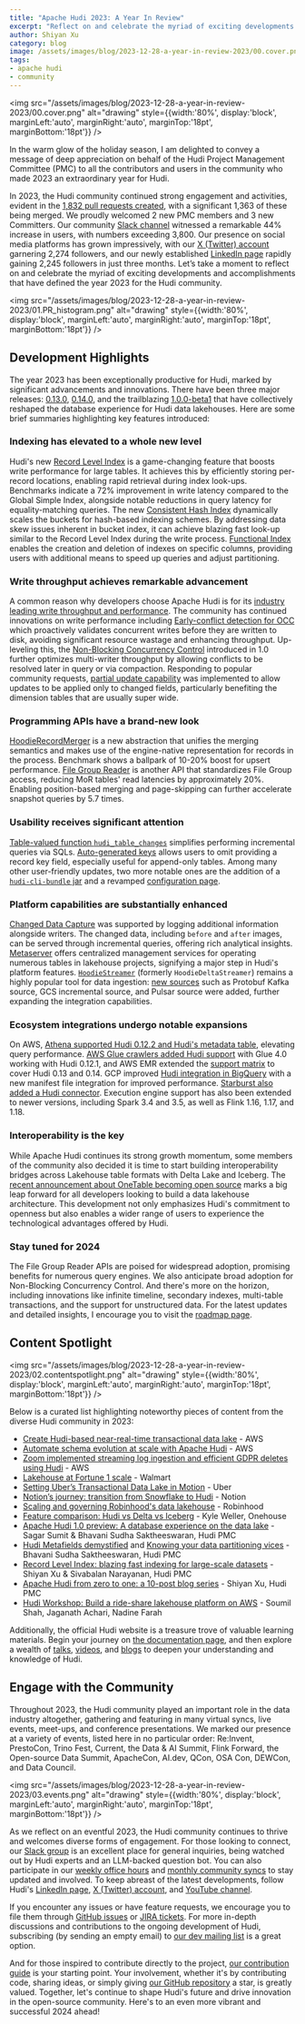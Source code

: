 ```yaml
---
title: "Apache Hudi 2023: A Year In Review"
excerpt: "Reflect on and celebrate the myriad of exciting developments and accomplishments that have defined the year 2023 for the Hudi community."
author: Shiyan Xu
category: blog
image: /assets/images/blog/2023-12-28-a-year-in-review-2023/00.cover.png
tags:
- apache hudi
- community
---
```


<img src="/assets/images/blog/2023-12-28-a-year-in-review-2023/00.cover.png" alt="drawing" style={{width:'80%', display:'block', marginLeft:'auto', marginRight:'auto', marginTop:'18pt', marginBottom:'18pt'}} />

In the warm glow of the holiday season, I am delighted to convey a message of deep appreciation on behalf of the 
Hudi Project Management Committee (PMC) to all the contributors and users in the community who made 2023 an
extraordinary year for Hudi. 

In 2023, the Hudi community continued strong engagement and activities, evident in the 
[1,832 pull requests created](https://ossinsight.io/analyze/apache/hudi#pull-requests), 
with a significant 1,363 of these being merged. We proudly welcomed 2 new PMC members and 3 new Committers.
Our community [Slack channel](https://apache-hudi.slack.com/join/shared_invite/zt-20r833rxh-627NWYDUyR8jRtMa2mZ~gg#/) 
witnessed a remarkable 44% increase in users, with numbers exceeding 3,800.
Our presence on social media platforms has grown impressively, with our [X (Twitter) account](https://x.com/apachehudi) 
garnering 2,274 followers, and our newly established [LinkedIn page](https://www.linkedin.com/company/apache-hudi/) 
rapidly gaining 2,245 followers in just three months. Let’s take a moment to reflect on and celebrate the myriad of 
exciting developments and accomplishments that have defined the year 2023 for the Hudi community.

<img src="/assets/images/blog/2023-12-28-a-year-in-review-2023/01.PR_histogram.png" alt="drawing" style={{width:'80%', display:'block', marginLeft:'auto', marginRight:'auto', marginTop:'18pt', marginBottom:'18pt'}} />

## Development Highlights

The year 2023 has been exceptionally productive for Hudi, marked by significant advancements and innovations.
There have been three major releases: [0.13.0](https://hudi.apache.org/releases/release-0.13.0), 
[0.14.0](https://hudi.apache.org/releases/release-0.14.0), and the trailblazing 
[1.0.0-beta1](https://hudi.apache.org/releases/release-1.0.0-beta1) that have collectively reshaped the 
database experience for Hudi data lakehouses. Here are some brief summaries highlighting key features introduced:

### Indexing has elevated to a whole new level

Hudi's new [Record Level Index](https://hudi.apache.org/releases/release-0.14.0#record-level-index)
is a game-changing feature that boosts write performance for large tables. It achieves this by efficiently 
storing per-record locations, enabling rapid retrieval during index look-ups. Benchmarks indicate a 72% 
improvement in write latency compared to the Global Simple Index, alongside notable reductions in query latency 
for equality-matching queries. The new [Consistent Hash Index](https://hudi.apache.org/releases/release-0.14.0#consistent-hashing-index-support)
dynamically scales the buckets for hash-based indexing schemes. By addressing data skew issues inherent in bucket
index, it can achieve blazing fast look-up similar to the Record Level Index during the write process.
[Functional Index](https://hudi.apache.org/releases/release-1.0.0-beta1#functional-index)
enables the creation and deletion of indexes on specific columns, providing users with additional means to
speed up queries and adjust partitioning.

### Write throughput achieves remarkable advancement

A common reason why developers choose Apache Hudi is for its [industry leading write throughput and performance](https://medium.com/@kywe665/delta-hudi-iceberg-a-benchmark-compilation-a5630c69cffc).
The community has continued innovations on write performance including
[Early-conflict detection for OCC](https://hudi.apache.org/releases/release-0.13.0#early-conflict-detection-for-multi-writer)
which proactively validates concurrent writes before they are written to disk, avoiding significant resource wastage
and enhancing throughput. Up-leveling this, the
[Non-Blocking Concurrency Control](https://hudi.apache.org/releases/release-1.0.0-beta1#concurrency-control)
introduced in 1.0 further optimizes multi-writer throughput by allowing conflicts to be resolved later in query
or via compaction. Responding to popular community requests, 
[partial update capability](https://hudi.apache.org/releases/release-0.13.0#support-for-partial-payload-update)
was implemented to allow updates to be applied only to changed fields, particularly benefiting the dimension 
tables that are usually super wide.

### Programming APIs have a brand-new look

[HoodieRecordMerger](https://hudi.apache.org/releases/release-0.13.0#optimizing-record-payload-handling)
is a new abstraction that unifies the merging semantics and makes use of the engine-native representation for
records in the process. Benchmark shows a ballpark of 10-20% boost for upsert performance.
[File Group Reader](https://hudi.apache.org/releases/release-1.0.0-beta1#new-filegroup-reader)
is another API that standardizes File Group access, reducing MoR tables' read latencies by approximately 20%. 
Enabling position-based merging and page-skipping can further accelerate snapshot queries by 5.7 times.

### Usability receives significant attention

[Table-valued function `hudi_table_changes`](https://hudi.apache.org/releases/release-0.14.0#table-valued-function-named-hudi_table_changes-designed-for-incremental-reading-through-spark-sql)
simplifies performing incremental queries via SQLs.
[Auto-generated keys](https://hudi.apache.org/releases/release-0.14.0#support-for-hudi-tables-with-autogenerated-keys)
allows users to omit providing a record key field, especially useful for append-only tables. Among many other 
user-friendly updates, two more notable ones are the addition of a 
[`hudi-cli-bundle` jar](https://hudi.apache.org/releases/release-0.13.0#hudi-cli-bundle)
and a revamped [configuration page](https://hudi.apache.org/docs/basic_configurations).

### Platform capabilities are substantially enhanced

[Changed Data Capture](https://hudi.apache.org/releases/release-0.13.0#change-data-capture)
was supported by logging additional information alongside writers. The changed data, including `before` 
and `after` images, can be served through incremental queries, offering rich analytical insights. 
[Metaserver](https://hudi.apache.org/releases/release-0.13.0#metaserver)
offers centralized management services for operating numerous tables in lakehouse projects, signifying a major
step in Hudi's platform features. 
[`HoodieStreamer`](https://hudi.apache.org/releases/release-0.14.0#hoodiedeltastreamer-renamed-to-hoodiestreamer) 
(formerly `HoodieDeltaStreamer`) remains a highly popular tool for data ingestion:
[new sources](https://hudi.apache.org/releases/release-0.13.0#new-source-support-in-deltastreamer) 
such as Protobuf Kafka source, GCS incremental source, and Pulsar source were added, further expanding 
the integration capabilities.

### Ecosystem integrations undergo notable expansions

On AWS, 
[Athena supported Hudi 0.12.2 and Hudi's metadata table](https://aws.amazon.com/about-aws/whats-new/2023/05/amazon-athena-apache-hudi/), 
elevating query performance. 
[AWS Glue crawlers added Hudi support](https://aws.amazon.com/blogs/big-data/introducing-apache-hudi-support-with-aws-glue-crawlers/) 
with Glue 4.0 working with Hudi 0.12.1, and AWS EMR extended the 
[support matrix](https://docs.aws.amazon.com/emr/latest/ReleaseGuide/emr-release-app-versions-6.x.html) 
to cover Hudi 0.13 and 0.14. GCP improved
[Hudi integration in BigQuery](https://cloud.google.com/blog/products/data-analytics/bigquery-manifest-file-support-for-open-table-format-queries) 
with a new manifest file integration for improved performance.
[Starburst also added a Hudi connector](https://docs.starburst.io/latest/connector/hudi.html).
Execution engine support has also been extended to newer versions, including Spark 3.4 and 3.5, 
as well as Flink 1.16, 1.17, and 1.18.

### Interoperability is the key

While Apache Hudi continues its strong growth momentum, some members of the community also decided it is time to 
start building interoperability bridges across Lakehouse table formats with Delta Lake and Iceberg. The 
[recent announcement about OneTable becoming open source](https://www.onehouse.ai/blog/onetable-is-now-open-source)
marks a big leap forward for all developers looking to build a data lakehouse architecture. This development not 
only emphasizes Hudi's commitment to openness but also enables a wider range of users to experience the 
technological advantages offered by Hudi.

### Stay tuned for 2024

The File Group Reader APIs are poised for widespread adoption, promising benefits for numerous query 
engines. We also anticipate broad adoption for Non-Blocking Concurrency Control. And there's more on 
the horizon, including innovations like infinite timeline, secondary indexes, multi-table transactions, 
and the support for unstructured data. For the latest updates and detailed insights, I encourage you to 
visit the [roadmap page](https://hudi.apache.org/roadmap).

## Content Spotlight

<img src="/assets/images/blog/2023-12-28-a-year-in-review-2023/02.contentspotlight.png" alt="drawing" style={{width:'80%', display:'block', marginLeft:'auto', marginRight:'auto', marginTop:'18pt', marginBottom:'18pt'}} />

Below is a curated list highlighting noteworthy pieces of content from the diverse Hudi community in 2023:

- [Create Hudi-based near-real-time transactional data lake](https://aws.amazon.com/blogs/big-data/create-an-apache-hudi-based-near-real-time-transactional-data-lake-using-aws-dms-amazon-kinesis-aws-glue-streaming-etl-and-data-visualization-using-amazon-quicksight/) - AWS
- [Automate schema evolution at scale with Apache Hudi](https://aws.amazon.com/blogs/big-data/automate-schema-evolution-at-scale-with-apache-hudi-in-aws-glue/) - AWS
- [Zoom implemented streaming log ingestion and efficient GDPR deletes using Hudi](https://aws.amazon.com/blogs/big-data/how-zoom-implemented-streaming-log-ingestion-and-efficient-gdpr-deletes-using-apache-hudi-on-amazon-emr/) - AWS
- [Lakehouse at Fortune 1 scale](https://medium.com/walmartglobaltech/lakehouse-at-fortune-1-scale-480bcb10391b) - Walmart
- [Setting Uber’s Transactional Data Lake in Motion](https://www.uber.com/blog/ubers-lakehouse-architecture/) - Uber
- [Notion’s journey: transition from Snowflake to Hudi](https://youtu.be/dZbXC4mlNck) - Notion
- [Scaling and governing Robinhood's data lakehouse](https://opensourcedatasummit.com/robinhoods-data-lakehouse/) - Robinhood
- [Feature comparison: Hudi vs Delta vs Iceberg](https://www.onehouse.ai/blog/apache-hudi-vs-delta-lake-vs-apache-iceberg-lakehouse-feature-comparison) - Kyle Weller, Onehouse
- [Apache Hudi 1.0 preview: A database experience on the data lake](https://opensourcedatasummit.com/apache-hudi-1-preview/) - Sagar Sumit & Bhavani Sudha Saktheeswaran, Hudi PMC
- [Hudi Metafields demystified](https://www.onehouse.ai/blog/hudi-metafields-demystified) and [Knowing your data partitioning vices](https://www.onehouse.ai/blog/knowing-your-data-partitioning-vices-on-the-data-lakehouse) - Bhavani Sudha Saktheeswaran, Hudi PMC
- [Record Level Index: blazing fast indexing for large-scale datasets](https://hudi.apache.org/blog/2023/11/01/record-level-index/) - Shiyan Xu & Sivabalan Narayanan, Hudi PMC
- [Apache Hudi from zero to one: a 10-post blog series](https://blog.datumagic.com/p/apache-hudi-from-zero-to-one-110) - Shiyan Xu, Hudi PMC
- [Hudi Workshop: Build a ride-share lakehouse platform on AWS](https://youtu.be/YgmOASLum7g) - Soumil Shah, Jaganath Achari, Nadine Farah


Additionally, the official Hudi website is a treasure trove of valuable learning materials. Begin your
journey on [the documentation page](https://hudi.apache.org/docs/overview), and then explore a wealth of 
[talks](https://hudi.apache.org/talks), [videos](https://hudi.apache.org/videos), 
and [blogs](https://hudi.apache.org/blog) to deepen your understanding and knowledge of Hudi.

## Engage with the Community

Throughout 2023, the Hudi community played an important role in the data industry altogether, gathering and 
featuring in many virtual syncs, live events, meet-ups, and conference presentations. We marked our presence 
at a variety of events, listed here in no particular order: Re:Invent, PrestoCon, Trino Fest, Current, 
the Data & AI Summit, Flink Forward, the Open-source Data Summit, ApacheCon, AI.dev, QCon, OSA Con, DEWCon, 
and Data Council.

<img src="/assets/images/blog/2023-12-28-a-year-in-review-2023/03.events.png" alt="drawing" style={{width:'80%', display:'block', marginLeft:'auto', marginRight:'auto', marginTop:'18pt', marginBottom:'18pt'}} />

As we reflect on an eventful 2023, the Hudi community continues to thrive and welcomes diverse forms 
of engagement. For those looking to connect, our 
[Slack group](https://join.slack.com/t/apache-hudi/shared_invite/zt-2ggm1fub8-_yt4Reu9djwqqVRFC7X49g) 
is an excellent place for general inquiries, being watched out by Hudi experts and an LLM-backed
question bot. You can also participate in our 
[weekly office hours](https://hudi.apache.org/community/office_hours) 
and [monthly community syncs](https://hudi.apache.org/community/syncs) 
to stay updated and involved. To keep abreast of the latest developments, follow Hudi's 
[LinkedIn page](https://www.linkedin.com/company/apache-hudi/), 
[X (Twitter) account](https://twitter.com/apachehudi),
and [YouTube channel](https://www.youtube.com/@apachehudi).

If you encounter any issues or have feature requests, we encourage you to file them through 
[GitHub issues](https://github.com/apache/hudi/issues) or 
[JIRA tickets](https://issues.apache.org/jira/projects/HUDI/summary). 
For more in-depth discussions and contributions to the ongoing development of Hudi, 
subscribing (by sending an empty email) to 
[our dev mailing list](mailto:dev-subscribe@hudi.apache.org) is a great option.

And for those inspired to contribute directly to the project, 
[our contribution guide](https://hudi.apache.org/contribute/how-to-contribute) is your 
starting point. Your involvement, whether it's by contributing code, sharing ideas, or simply giving 
[our GitHub repository](https://github.com/apache/hudi/) a star, is greatly valued. Together, 
let's continue to shape Hudi's future and drive innovation in the open-source community. 
Here's to an even more vibrant and successful 2024 ahead!